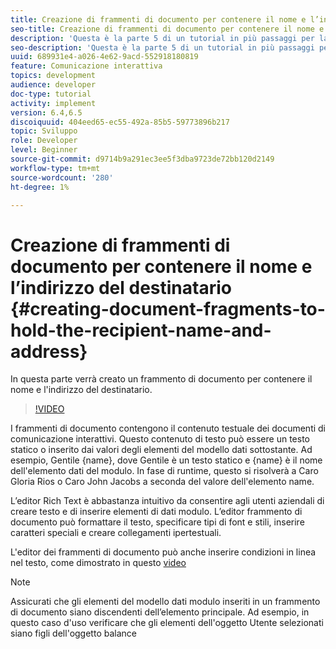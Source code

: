 ```yaml
---
title: Creazione di frammenti di documento per contenere il nome e l’indirizzo del destinatario
seo-title: Creazione di frammenti di documento per contenere il nome e l’indirizzo del destinatario
description: 'Questa è la parte 5 di un tutorial in più passaggi per la creazione del primo documento di comunicazione interattiva. In questa parte verrà creato un frammento di documento per contenere il nome e l''indirizzo del destinatario. '
seo-description: 'Questa è la parte 5 di un tutorial in più passaggi per la creazione del primo documento di comunicazione interattiva. In questa parte verrà creato un frammento di documento per contenere il nome e l''indirizzo del destinatario. '
uuid: 689931e4-a026-4e62-9acd-552918180819
feature: Comunicazione interattiva
topics: development
audience: developer
doc-type: tutorial
activity: implement
version: 6.4,6.5
discoiquuid: 404eed65-ec55-492a-85b5-59773896b217
topic: Sviluppo
role: Developer
level: Beginner
source-git-commit: d9714b9a291ec3ee5f3dba9723de72bb120d2149
workflow-type: tm+mt
source-wordcount: '280'
ht-degree: 1%

---
```



# Creazione di frammenti di documento per contenere il nome e l’indirizzo del destinatario {#creating-document-fragments-to-hold-the-recipient-name-and-address}

In questa parte verrà creato un frammento di documento per contenere il nome e l&#39;indirizzo del destinatario.

>[!VIDEO](https://video.tv.adobe.com/v/22350/?quality=9&learn=on)

I frammenti di documento contengono il contenuto testuale dei documenti di comunicazione interattivi. Questo contenuto di testo può essere un testo statico o inserito dai valori degli elementi del modello dati sottostante. Ad esempio, Gentile {name}, dove Gentile è un testo statico e {name} è il nome dell&#39;elemento dati del modulo. In fase di runtime, questo si risolverà a Caro Gloria Rios o Caro John Jacobs a seconda del valore dell&#39;elemento name.

L’editor Rich Text è abbastanza intuitivo da consentire agli utenti aziendali di creare testo e di inserire elementi di dati modulo. L’editor frammento di documento può formattare il testo, specificare tipi di font e stili, inserire caratteri speciali e creare collegamenti ipertestuali.

L&#39;editor dei frammenti di documento può anche inserire condizioni in linea nel testo, come dimostrato in questo [video](https://helpx.adobe.com/experience-manager/kt/forms/using/editing-improvements-correspondence-mgmt-feature-video-use.html)

>[!NOTE]
>
>Assicurati che gli elementi del modello dati modulo inseriti in un frammento di documento siano discendenti dell’elemento principale. Ad esempio, in questo caso d&#39;uso verificare che gli elementi dell&#39;oggetto Utente selezionati siano figli dell&#39;oggetto balance

